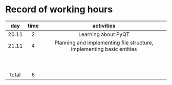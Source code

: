 # Record of working hours

|  day  | time |                              activities                               |
|:-----:|:----:|:---------------------------------------------------------------------:|
| 20.11 |  2   |                          Learning about PyQT                          |
| 21.11 |  4   | Planning and implementing file structure, implementing basic entities |
|       |      |                                                                       |
|       |      |                                                                       |
|       |      |                                                                       |
|       |      |                                                                       |
|       |      |                                                                       |
|       |      |                                                                       |
|       |      |                                                                       |
|       |      |                                                                       |
|       |      |                                                                       |
| total |  6   |                                                                       | 